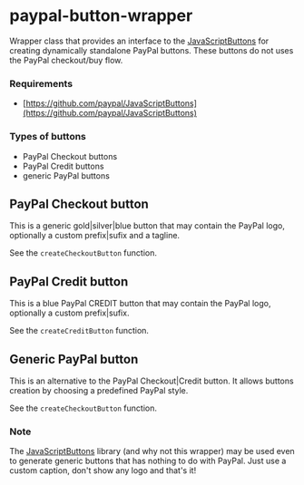 # paypal-button-wrapper
Wrapper class that provides an interface to the [JavaScriptButtons](https://github.com/paypal/JavaScriptButtons) for creating dynamically standalone PayPal buttons. These buttons do not uses the PayPal checkout/buy flow.

### Requirements
- [https://github.com/paypal/JavaScriptButtons](https://github.com/paypal/JavaScriptButtons)

### Types of buttons
* PayPal Checkout buttons
* PayPal Credit buttons
* generic PayPal buttons

## PayPal Checkout button
This is a generic gold|silver|blue button that may contain the PayPal logo, optionally a custom prefix|sufix and a tagline. 

See the `createCheckoutButton` function.


## PayPal Credit button
This is a blue PayPal CREDIT button that may contain the PayPal logo, optionally a custom prefix|sufix.

See the `createCreditButton` function.


## Generic PayPal button
This is an alternative to the PayPal Checkout|Credit button. It allows buttons creation by choosing a predefined PayPal style.

See the `createCheckoutButton` function.

### Note
The [JavaScriptButtons](https://github.com/paypal/JavaScriptButtons) library (and why not this wrapper) may be used even to generate generic buttons that has nothing to do with PayPal. Just use a custom caption, don't show any logo and that's it!